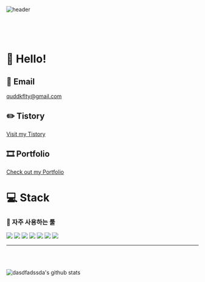 ![header](https://capsule-render.vercel.app/api?type=wave&color=auto&height=300&section=header&text=박정규%&fontSize=90)
<br>
<br>

<br><br>

# 👋 Hello!

## 📧 Email
quddkflty@gmail.com

## ✏️ Tistory
[Visit my Tistory](https://quddkflty.tistory.com)

## 🎞️ Portfolio
[Check out my Portfolio](https://jeoungkyupark.notion.site/58f178a2d5c04b57b367cc6098f1077f?pvs=4)

</div>
<h1>💻 Stack</h1> 

</div>
<h3 style={coloe:"black"}>🌲 자주 사용하는 툴</h3>
<div style={display:flex}>
<img src="https://img.shields.io/badge/React-20232A?style=for-the-badge&logo=react&logoColor=61DAFB"/>
  <img src="https://img.shields.io/badge/Dart-0175C2?style=for-the-badge&logo=Dart&logoColor=white"/>
  <img src="https://img.shields.io/badge/Flutter-02569B?style=for-the-badge&logo=Flutter&logoColor=white"/>
     <img src="https://img.shields.io/badge/Figma-F24E1E?style=for-the-badge&logo=figma&logoColor=white"/>
    <img src="https://img.shields.io/badge/firebase-ffca28?style=for-the-badge&logo=firebase&logoColor=black"/>
 <img src="https://img.shields.io/badge/Node.js-339933?style=for-the-badge&logo=nodedotjs&logoColor=white"/>
     <img src="https://img.shields.io/badge/GitHub-100000?style=for-the-badge&logo=github&logoColor=white"/>
</div>
<hr/>
<div style={display:flex}>

<br>
<br>

![dasdfadssda's github stats](https://github-readme-stats.vercel.app/api?username=dasdfadssda&show_icons=true&hide_border=true)


